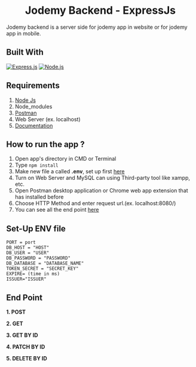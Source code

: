 <h1 align="center"> Jodemy Backend - ExpressJs</h1>

Jodemy backend is a server side for jodemy app in website or for jodemy app in mobile.

## Built With

[![Express.js](https://img.shields.io/badge/Express.js-4.x-orange.svg?style=rounded-square)](https://expressjs.com/en/starter/installing.html)
[![Node.js](https://img.shields.io/badge/Node.js-v.12.18.3-green.svg?style=rounded-square)](https://nodejs.org/)

## Requirements

1. <a href="https://nodejs.org/en/download/">Node Js</a>
2. Node_modules
3. <a href="https://www.getpostman.com/">Postman</a>
4. Web Server (ex. localhost)
5. <a href="https://documenter.getpostman.com/view/15090308/TzCTaRTD">Documentation</a>

## How to run the app ?

1. Open app's directory in CMD or Terminal
2. Type `npm install`
3. Make new file a called **.env**, set up first [here](#set-up-env-file)
4. Turn on Web Server and MySQL can using Third-party tool like xampp, etc.
5. Open Postman desktop application or Chrome web app extension that has installed before
6. Choose HTTP Method and enter request url.(ex. localhost:8080/)
7. You can see all the end point [here](#end-point)

## Set-Up ENV file

```ENV
PORT = port
DB_HOST = "HOST"
DB_USER = "USER"
DB_PASSWORD = "PASSWORD"
DB_DATABASE = "DATABASE_NAME"
TOKEN_SECRET = "SECRET_KEY"
EXPIRE= (time in ms)
ISSUER="ISSUER"
```

## End Point

**1. POST**

**2. GET**

**3. GET BY ID**

**4. PATCH BY ID**

**5. DELETE BY ID**

